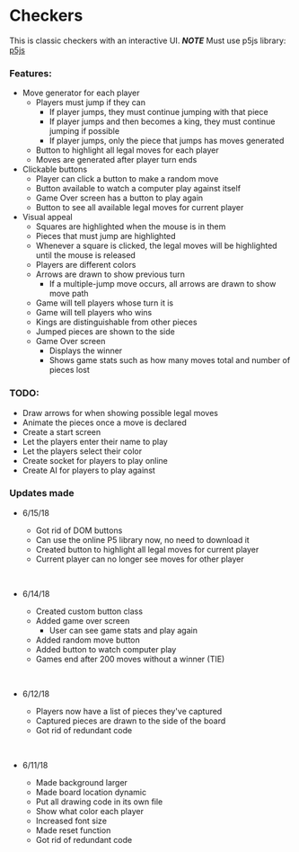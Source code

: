# Checkers
This is classic checkers with an interactive UI. ***NOTE*** Must use p5js library: <a href="https://p5js.org/download/" target="_blank">p5js</a>

### Features:
- Move generator for each player
  - Players must jump if they can
    - If player jumps, they must continue jumping with that piece
    - If player jumps and then becomes a king, they must continue jumping if possible
    - If player jumps, only the piece that jumps has moves generated
  - Button to highlight all legal moves for each player
  - Moves are generated after player turn ends
- Clickable buttons
  - Player can click a button to make a random move
  - Button available to watch a computer play against itself
  - Game Over screen has a button to play again
  - Button to see all available legal moves for current player
- Visual appeal
  - Squares are highlighted when the mouse is in them
  - Pieces that must jump are highlighted
  - Whenever a square is clicked, the legal moves will be highlighted until the mouse is released
  - Players are different colors
  - Arrows are drawn to show previous turn
    - If a multiple-jump move occurs, all arrows are drawn to show move path
  - Game will tell players whose turn it is
  - Game will tell players who wins
  - Kings are distinguishable from other pieces
  - Jumped pieces are shown to the side
  - Game Over screen
    - Displays the winner
    - Shows game stats such as how many moves total and number of pieces lost


### TODO:
- Draw arrows for when showing possible legal moves
- Animate the pieces once a move is declared
- Create a start screen
- Let the players enter their name to play
- Let the players select their color
- Create socket for players to play online
- Create AI for players to play against

### Updates made
- 6/15/18
  - Got rid of DOM buttons
  - Can use the online P5 library now, no need to download it
  - Created button to highlight all legal moves for current player
  - Current player can no longer see moves for other player
  
  &nbsp;
- 6/14/18
  - Created custom button class
  - Added game over screen
    - User can see game stats and play again
  - Added random move button
  - Added button to watch computer play
  - Games end after 200 moves without a winner (TIE)
  
  &nbsp;
- 6/12/18
  - Players now have a list of pieces they've captured
  - Captured pieces are drawn to the side of the board
  - Got rid of redundant code

  &nbsp;  
- 6/11/18
  - Made background larger
  - Made board location dynamic
  - Put all drawing code in its own file
  - Show what color each player
  - Increased font size
  - Made reset function
  - Got rid of redundant code
  
